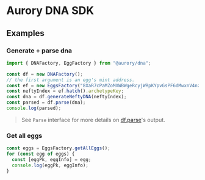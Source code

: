 # Aurory DNA SDK

## Examples

### Generate + parse dna

```typescript
import { DNAFactory, EggFactory } from "@aurory/dna";

const df = new DNAFactory();
// the first argument is an egg's mint address.
const ef = new EggsFactory("8XaR7cPaMZoMXWBWgeRcyjWRpKYpvGsPF6dMwxnV4nzK", df);
const neftyIndex = ef.hatch().archetypeKey;
const dna = df.generateNeftyDNA(neftyIndex);
const parsed = df.parse(dna);
console.log(parsed);
```

> See `Parse` interface for more details on [df.parse](./ts/src/interfaces/types.ts)'s output.

### Get all eggs

```typescript
const eggs = EggsFactory.getAllEggs();
for (const egg of eggs) {
  const [eggPk, eggInfo] = egg;
  console.log(eggPk, eggInfo);
}
```
